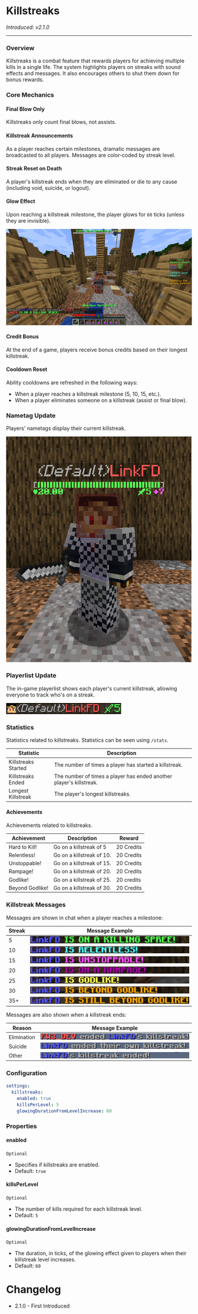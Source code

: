 # Killstreaks

_Introduced: v2.1.0_

---

### Overview

Killstreaks is a combat feature that rewards players for achieving multiple kills in a single life. The system highlights players on streaks with sound effects and messages. It also encourages others to shut them down for bonus rewards.

### Core Mechanics

#### Final Blow Only

Killstreaks only count final blows, not assists.

#### Killstreak Announcements

As a player reaches certain milestones, dramatic messages are broadcasted to all players. Messages are color-coded by streak level.

#### Streak Reset on Death

A player's killstreak ends when they are eliminated or die to any cause (including void, suicide, or logout).

#### Glow Effect

Upon reaching a killstreak milestone, the player glows for `60` ticks (unless they are invisible).

![Killstreaks - Glow](../assets/features/killstreaks/Killstreaks%20-%20Glow.png)

#### Credit Bonus

At the end of a game, players receive bonus credits based on their longest killstreak.

#### Cooldown Reset

Ability cooldowns are refreshed in the following ways:

- When a player reaches a killstreak milestone (5, 10, 15, etc.).
- When a player eliminates someone on a killstreak (assist or final blow).

### Nametag Update

Players' nametags display their current killstreak.

![Killstreaks - Nametags](../assets/features/killstreaks/Killstreaks%20-%20Nametags.png)

### Playerlist Update

The in-game playerlist shows each player's current killstreak, allowing everyone to track who's on a streak.

![Killstreaks - Playerlist](../assets/features/killstreaks/Killstreaks%20-%20Playerlist.png)

### Statistics

Statistics related to killstreaks. Statistics can be seen using `/stats`.

<!-- prettier-ignore -->
| Statistic | Description |
| --------- | ----------- |
| Killstreaks Started | The number of times a player has started a killstreak. |
| Killstreaks Ended | The number of times a player has ended another player's killstreak. |
| Longest Killstreak | The player's longest killstreaks.|

#### Achievements

Achievements related to killstreaks.

<!-- prettier-ignore -->
| Achievement | Description | Reward |
| ----------- | ----------- | ------ |
| Hard to Kill! | Go on a killstreak of 5 | 20 Credits |
| Relentless! | Go on a killstreak of 10. | 20 Credits |
| Unstoppable! | Go on a killstreak of 15. | 20 Credits |
| Rampage! | Go on a killstreak of 20. | 20 Credits |
| Godlike! | Go on a killstreak of 25. | 20 credits |
| Beyond Godlike! | Go on a killstreak of 30. | 20 Credits |

### Killstreak Messages

Messages are shown in chat when a player reaches a milestone:

| Streak | Message Example                                                                                                      |
| ------ | -------------------------------------------------------------------------------------------------------------------- |
| 5      | ![Killstreaks - Killing Spree](../assets/features/killstreaks/Killstreaks%20-%20Killing%20Spree.png)                 |
| 10     | ![Killstreaks - Relentless](../assets/features/killstreaks/Killstreaks%20-%20Relentless.png)                         |
| 15     | ![Killstreaks - Unstoppable](../assets/features/killstreaks/Killstreaks%20-%20Unstoppable.png)                       |
| 20     | ![Killstreaks - Rampage](../assets/features/killstreaks/Killstreaks%20-%20Rampage.png)                               |
| 25     | ![Killstreaks - Godlike](../assets/features/killstreaks/Killstreaks%20-%20Godlike.png)                               |
| 30     | ![Killstreaks - Beyond Godlike](../assets/features/killstreaks/Killstreaks%20-%20Beyond%20Godlike.png)               |
| 35+    | ![Killstreaks - Still Beyond Godlike](../assets/features/killstreaks/Killstreaks%20-%20Still%20Beyond%20Godlike.png) |

Messages are also shown when a killstreak ends:

| Reason      | Message Example                                                                                          |
| ----------- | -------------------------------------------------------------------------------------------------------- |
| Elimination | ![Killstreaks - End Elimination](../assets/features/killstreaks/Killstreaks%20-%20End%20Elimination.png) |
| Suicide     | ![Killstreaks - End Suicide](../assets/features/killstreaks/Killstreaks%20-%20End%20Suicide.png)         |
| Other       | ![Killstreaks - End Other](../assets/features/killstreaks/Killstreaks%20-%20End%20Other.png)             |

### Configuration

```yaml
settings:
  killstreaks:
    enabled: true
    killsPerLevel: 5
    glowingDurationFromLevelIncrease: 60
```

### Properties

#### enabled

`Optional`

- Specifies if killstreaks are enabled.
- Default: `true`

#### killsPerLevel

`Optional`

- The number of kills required for each killstreak level.
- Default: `5`

#### glowingDurationFromLevelIncrease

`Optional`

- The duration, in ticks, of the glowing effect given to players when their killstreak level increases.
- Default: `60`

# Changelog

- 2.1.0 - First Introduced
